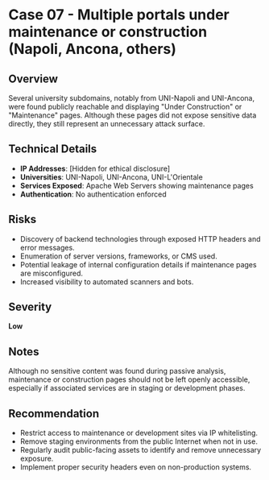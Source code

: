 # Case 07 - Multiple portals under maintenance or construction (Napoli, Ancona, others)

## Overview
Several university subdomains, notably from UNI-Napoli and UNI-Ancona, were found publicly reachable and displaying "Under Construction" or "Maintenance" pages. Although these pages did not expose sensitive data directly, they still represent an unnecessary attack surface.

## Technical Details
- **IP Addresses**: [Hidden for ethical disclosure]
- **Universities**: UNI-Napoli, UNI-Ancona, UNI-L'Orientale
- **Services Exposed**: Apache Web Servers showing maintenance pages
- **Authentication**: No authentication enforced

## Risks
- Discovery of backend technologies through exposed HTTP headers and error messages.
- Enumeration of server versions, frameworks, or CMS used.
- Potential leakage of internal configuration details if maintenance pages are misconfigured.
- Increased visibility to automated scanners and bots.

## Severity
**Low**

## Notes
Although no sensitive content was found during passive analysis, maintenance or construction pages should not be left openly accessible, especially if associated services are in staging or development phases.

## Recommendation
- Restrict access to maintenance or development sites via IP whitelisting.
- Remove staging environments from the public Internet when not in use.
- Regularly audit public-facing assets to identify and remove unnecessary exposure.
- Implement proper security headers even on non-production systems.
